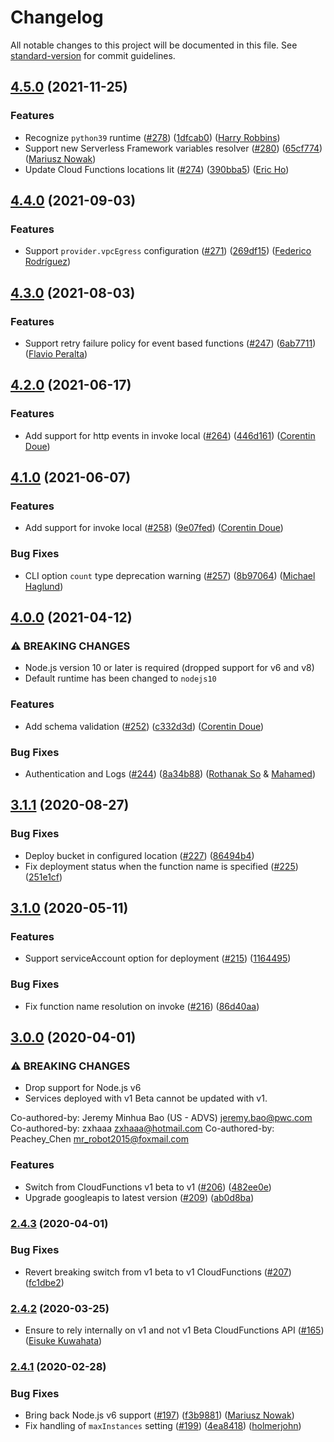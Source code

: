 # Changelog

All notable changes to this project will be documented in this file. See [standard-version](https://github.com/conventional-changelog/standard-version) for commit guidelines.

## [4.5.0](https://github.com/serverless/serverless-google-cloudfunctions/compare/v4.4.0...v4.5.0) (2021-11-25)

### Features

- Recognize `python39` runtime ([#278](https://github.com/serverless/serverless-google-cloudfunctions/issues/278)) ([1dfcab0](https://github.com/serverless/serverless-google-cloudfunctions/commit/1dfcab013cb2bf77b5609c908fcfe617dc5da5eb)) ([Harry Robbins](https://github.com/harryrobbins))
- Support new Serverless Framework variables resolver ([#280](https://github.com/serverless/serverless-google-cloudfunctions/issues/280)) ([65cf774](https://github.com/serverless/serverless-google-cloudfunctions/commit/65cf774a90af0e673108b5164470f094f9f242a4)) ([Mariusz Nowak](https://github.com/medikoo))
- Update Cloud Functions locations lit ([#274](https://github.com/serverless/serverless-google-cloudfunctions/issues/274)) ([390bba5](https://github.com/serverless/serverless-google-cloudfunctions/commit/390bba5bee3796969c9798629bd588917759616d)) ([Eric Ho](https://github.com/dhoeric))

## [4.4.0](https://github.com/serverless/serverless-google-cloudfunctions/compare/v4.3.0...v4.4.0) (2021-09-03)

### Features

- Support `provider.vpcEgress` configuration ([#271](https://github.com/serverless/serverless-google-cloudfunctions/issues/271)) ([269df15](https://github.com/serverless/serverless-google-cloudfunctions/commit/269df15e77eb51895c497608eaf4265005d83a5d)) ([Federico Rodríguez](https://github.com/fcr1193))

## [4.3.0](https://github.com/serverless/serverless-google-cloudfunctions/compare/v4.2.0...v4.3.0) (2021-08-03)

### Features

- Support retry failure policy for event based functions ([#247](https://github.com/serverless/serverless-google-cloudfunctions/issues/247)) ([6ab7711](https://github.com/serverless/serverless-google-cloudfunctions/commit/6ab77112266646bd2b771a91cd9bf30487ab1abd)) ([Flavio Peralta](https://github.com/flaviomp))

## [4.2.0](https://github.com/serverless/serverless-google-cloudfunctions/compare/v4.1.0...v4.2.0) (2021-06-17)

### Features

- Add support for http events in invoke local ([#264](https://github.com/serverless/serverless-google-cloudfunctions/issues/264)) ([446d161](https://github.com/serverless/serverless-google-cloudfunctions/commit/446d161a3ddff8e3eaed41af0f9e415726cd23dd)) ([Corentin Doue](https://github.com/CorentinDoue))

## [4.1.0](https://github.com/serverless/serverless-google-cloudfunctions/compare/v4.0.0...v4.1.0) (2021-06-07)

### Features

- Add support for invoke local ([#258](https://github.com/serverless/serverless-google-cloudfunctions/issues/258)) ([9e07fed](https://github.com/serverless/serverless-google-cloudfunctions/commit/9e07fedf8049836a45b038ddd2b972526c8aee6a)) ([Corentin Doue](https://github.com/CorentinDoue))

### Bug Fixes

- CLI option `count` type deprecation warning ([#257](https://github.com/serverless/serverless-google-cloudfunctions/issues/257)) ([8b97064](https://github.com/serverless/serverless-google-cloudfunctions/commit/8b970648f08ee39c1e8d60a373c2c1798c8cde3f)) ([Michael Haglund](https://github.com/hagmic))

## [4.0.0](https://github.com/serverless/serverless-google-cloudfunctions/compare/v3.1.1...v4.0.0) (2021-04-12)

### ⚠ BREAKING CHANGES

- Node.js version 10 or later is required (dropped support for v6 and v8)
- Default runtime has been changed to `nodejs10`

### Features

- Add schema validation ([#252](https://github.com/serverless/serverless-google-cloudfunctions/issues/252)) ([c332d3d](https://github.com/serverless/serverless-google-cloudfunctions/commit/c332d3d909b6984395cee003f4a139d5aa9e0729)) ([Corentin Doue](https://github.com/CorentinDoue))

### Bug Fixes

- Authentication and Logs ([#244](https://github.com/serverless/serverless-google-cloudfunctions/issues/244)) ([8a34b88](https://github.com/serverless/serverless-google-cloudfunctions/commit/8a34b88250e4cacda46f34024ba482b2051deac9)) ([Rothanak So](https://github.com/rothso) & [Mahamed](https://github.com/upodroid))

## [3.1.1](https://github.com/serverless/serverless-google-cloudfunctions/compare/v3.1.0...v3.1.1) (2020-08-27)

### Bug Fixes

- Deploy bucket in configured location ([#227](https://github.com/serverless/serverless-google-cloudfunctions/issues/227)) ([86494b4](https://github.com/serverless/serverless-google-cloudfunctions/commit/86494b4ef88ac54ccb0d29014a2bb3806c055ea9))
- Fix deployment status when the function name is specified ([#225](https://github.com/serverless/serverless-google-cloudfunctions/issues/225)) ([251e1cf](https://github.com/serverless/serverless-google-cloudfunctions/commit/251e1cf61c04a0d28509eea08b603a91f6d73440))

## [3.1.0](https://github.com/serverless/serverless-google-cloudfunctions/compare/v3.0.0...v3.1.0) (2020-05-11)

### Features

- Support serviceAccount option for deployment ([#215](https://github.com/serverless/serverless-google-cloudfunctions/issues/215)) ([1164495](https://github.com/serverless/serverless-google-cloudfunctions/commit/11644956771bc64dc0259b6316502f104fadf1ea))

### Bug Fixes

- Fix function name resolution on invoke ([#216](https://github.com/serverless/serverless-google-cloudfunctions/issues/216)) ([86d40aa](https://github.com/serverless/serverless-google-cloudfunctions/commit/86d40aa3ab07e512eb7e6a92424db399335a8201))

## [3.0.0](https://github.com/serverless/serverless-google-cloudfunctions/compare/v2.4.3...v3.0.0) (2020-04-01)

### ⚠ BREAKING CHANGES

- Drop support for Node.js v6
- Services deployed with v1 Beta cannot be updated with v1.

Co-authored-by: Jeremy Minhua Bao (US - ADVS) <jeremy.bao@pwc.com>
Co-authored-by: zxhaaa <zxhaaa@hotmail.com>
Co-authored-by: Peachey_Chen <mr_robot2015@foxmail.com>

### Features

- Switch from CloudFunctions v1 beta to v1 ([#206](https://github.com/serverless/serverless-google-cloudfunctions/issues/206)) ([482ee0e](https://github.com/serverless/serverless-google-cloudfunctions/commit/482ee0e63a1f72dec8cce6c80dfe66ab406671ae))
- Upgrade googleapis to latest version ([#209](https://github.com/serverless/serverless-google-cloudfunctions/issues/209)) ([ab0d8ba](https://github.com/serverless/serverless-google-cloudfunctions/commit/ab0d8ba802d5999c9848232e836651c577a9f0cd))

### [2.4.3](https://github.com/serverless/serverless-google-cloudfunctions/compare/v2.4.2...v2.4.3) (2020-04-01)

### Bug Fixes

- Revert breaking switch from v1 beta to v1 CloudFunctions ([#207](https://github.com/serverless/serverless-google-cloudfunctions/issues/207)) ([fc1dbe2](https://github.com/serverless/serverless-google-cloudfunctions/commit/fc1dbe28be4b1dab0abe4216993c63c543e547eb))

### [2.4.2](https://github.com/serverless/serverless-google-cloudfunctions/compare/v2.4.1...v2.4.2) (2020-03-25)

- Ensure to rely internally on v1 and not v1 Beta CloudFunctions API ([#165](https://github.com/serverless/serverless-google-cloudfunctions/issues/165)) ([Eisuke Kuwahata](https://github.com/mather))

### [2.4.1](https://github.com/serverless/serverless-google-cloudfunctions/compare/v2.4.0...v2.4.1) (2020-02-28)

### Bug Fixes

- Bring back Node.js v6 support ([#197](https://github.com/serverless/serverless-google-cloudfunctions/issues/197)) ([f3b9881](https://github.com/serverless/serverless-google-cloudfunctions/commit/f3b9881086ff39416861c7b0549a4ded14fe7268)) ([Mariusz Nowak](https://github.com/medikoo))
- Fix handling of `maxInstances` setting ([#199](https://github.com/serverless/serverless-google-cloudfunctions/issues/199)) ([4ea8418](https://github.com/serverless/serverless-google-cloudfunctions/commit/4ea841879edf8605fe5b38668f6d1fb875347aae)) ([holmerjohn](https://github.com/holmerjohn))
